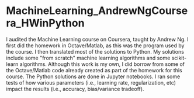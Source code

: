 # MachineLearning_AndrewNgCoursera_HWinPython

I audited the Machine Learning course on Coursera, taught by Andrew Ng. I first did the homework in Octave/Matlab, as this was the program used by the course. 
I then translated most of the solutions to Python. My solutions include some "from scratch" machine learning algorithms
and some scikit-learn algorithms. Although this work is my own, I did borrow from some of the Octave/Matlab code already created
as part of the homework for this course. 
The Python solutions are done in Jupyter notebooks. 
I ran some tests of how various parameters (i.e., learning rate, regularization, etc) impact the results (i.e., accuracy, bias/variance tradeoff). 
